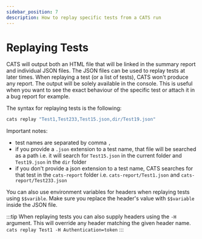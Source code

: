 ```yaml
---
sidebar_position: 7
description: How to replay specific tests from a CATS run
---
```


# Replaying Tests

CATS will output both an HTML file that will be linked in the summary report and individual JSON files. The JSON files can be used to replay tests at later times.
When replaying a test (or a list of tests), CATS won't produce any report. The output will be solely available in the console.
This is useful when you want to see the exact behaviour of the specific test or attach it in a bug report for example.

The syntax for replaying tests is the following:

```bash
cats replay "Test1,Test233,Test15.json,dir/Test19.json"
```

Important notes:
- test names are separated by comma `,`
- if you provide a `.json` extension to a test name, that file will be searched as a path i.e. it will search for `Test15.json` in the current folder and `Test19.json` in the `dir` folder
- if you don't provide a json extension to a test name, CATS searches for that test in the `cats-report` folder i.e. `cats-report/Test1.json` and `cats-report/Test233.json`

You can also use environment variables for headers when replaying tests using `$$varible`. Make sure you replace the header's value with `$$variable` inside the JSON file.

:::tip
When replaying tests you can also supply headers using the `-H` argument. This will override any header matching the given header name.
`cats replay Test1 -H Authentication=token`
:::
